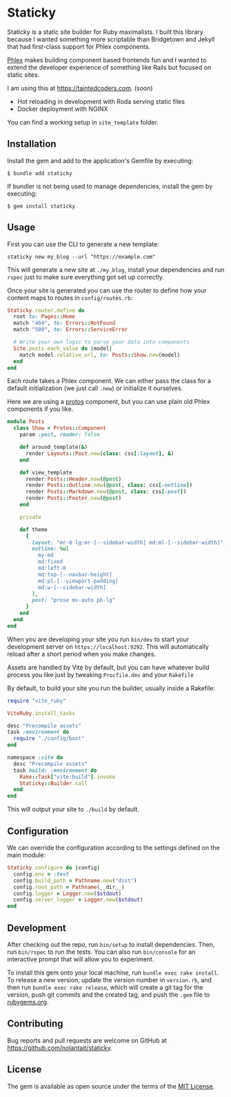 # Staticky

Staticky is a static site builder for Ruby maximalists. I built this library
because I wanted something more scriptable than Bridgetown and Jekyll that had
first-class support for Phlex components.

[Phlex](https://phlex.fun) makes building component based frontends fun and
I wanted to extend the developer experience of something like Rails but focused
on static sites.

I am using this at https://taintedcoders.com. (soon)

- Hot reloading in development with Roda serving static files
- Docker deployment with NGINX

You can find a working setup in `site_template` folder.

## Installation

Install the gem and add to the application's Gemfile by executing:

    $ bundle add staticky

If bundler is not being used to manage dependencies, install the gem by executing:

    $ gem install staticky

## Usage

First you can use the CLI to generate a new template:

```
staticky new my_blog --url "https://example.com"
```

This will generate a new site at `./my_blog`, install your dependencies and run
`rspec` just to make sure everything got set up correctly.

Once your site is generated you can use the router to define how your content
maps to routes in `config/routes.rb`:

```ruby
Staticky.router.define do
  root to: Pages::Home
  match "404", to: Errors::NotFound
  match "500", to: Errors::ServiceError

  # Write your own logic to parse your data into components
  Site.posts.each_value do |model|
    match model.relative_url, to: Posts::Show.new(model)
  end
end
```

Each route takes a Phlex component. We can either pass the class for a default
initialization (we just call `.new`) or initialize it ourselves.

Here we are using a [protos](https://github.com/inhouse-work/protos) component,
but you can use plain old Phlex components if you like.

```ruby
module Posts
  class Show < Protos::Component
    param :post, reader: false

    def around_template(&)
      render Layouts::Post.new(class: css[:layout], &)
    end

    def view_template
      render Posts::Header.new(@post)
      render Posts::Outline.new(@post, class: css[:outline])
      render Posts::Markdown.new(@post, class: css[:post])
      render Posts::Footer.new(@post)
    end

    private

    def theme
      {
        layout: "mr-0 lg:mr-[--sidebar-width] md:ml-[--sidebar-width]",
        outline: %w[
          my-md
          md:fixed
          md:left-0
          md:top-[--navbar-height]
          md:pl-[--viewport-padding]
          md:w-[--sidebar-width]
        ],
        post: "prose mx-auto pb-lg"
      }
    end
  end
end
```

When you are developing your site you run `bin/dev` to start your development
server on `https://localhost:9292`. This will automatically reload after a short
period when you make changes.

Assets are handled by Vite by default, but you can have whatever build process
you like just by tweaking `Procfile.dev` and your `Rakefile`

By default, to build your site you run the builder, usually inside a Rakefile:

```ruby
require "vite_ruby"

ViteRuby.install_tasks

desc "Precompile assets"
task :environment do
  require "./config/boot"
end

namespace :site do
  desc "Precompile assets"
  task build: :environment do
    Rake::Task["vite:build"].invoke
    Staticky::Builder.call
  end
end
```

This will output your site to `./build` by default.

## Configuration

We can override the configuration according to the settings defined on the main
module:

```ruby
Staticky.configure do |config|
  config.env = :test
  config.build_path = Pathname.new("dist")
  config.root_path = Pathname(__dir__)
  config.logger = Logger.new($stdout)
  config.server_logger = Logger.new($stdout)
end
```

## Development

After checking out the repo, run `bin/setup` to install dependencies. Then, run
`bin/rspec` to run the tests. You can also run `bin/console` for an interactive
prompt that will allow you to experiment.

To install this gem onto your local machine, run `bundle exec rake install`. To
release a new version, update the version number in `version.rb`, and then run
`bundle exec rake release`, which will create a git tag for the version, push
git commits and the created tag, and push the `.gem` file to
[rubygems.org](https://rubygems.org).

## Contributing

Bug reports and pull requests are welcome on GitHub at https://github.com/nolantait/staticky.

## License

The gem is available as open source under the terms of the [MIT License](https://opensource.org/licenses/MIT).
